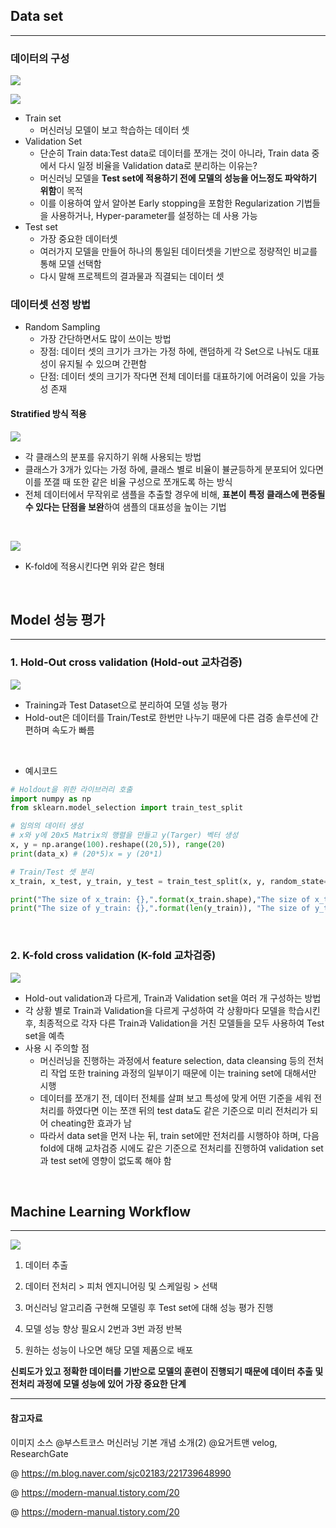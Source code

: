 ## Data set 
---
### 데이터의 구성 
![](./Image/데이터구성.png)

![](./Image/데이터셋종류.png)

- Train set 
  - 머신러닝 모델이 보고 학습하는 데이터 셋
- Validation Set 
  - 단순히 Train data:Test data로 데이터를 쪼개는 것이 아니라, Train data 중에서 다시 일정 비율을 Validation data로 분리하는 이유는? 
  - 머신러닝 모델을 **Test set에 적용하기 전에 모델의 성능을 어느정도 파악하기 위함**이 목적 
  - 이를 이용하여 앞서 알아본 Early stopping을 포함한 Regularization 기법들을 사용하거나, Hyper-parameter를 설정하는 데 사용 가능 
- Test set 
  - 가장 중요한 데이터셋 
  - 여러가지 모델을 만들어 하나의 통일된 데이터셋을 기반으로 정량적인 비교를 통해 모델 선택함 
  - 다시 말해 프로젝트의 결과물과 직결되는 데이터 셋 

### 데이터셋 선정 방법 
- Random Sampling
    - 가장 간단하면서도 많이 쓰이는 방법 
    - 장점: 데이터 셋의 크기가 크가는 가정 하에, 랜덤하게 각 Set으로 나눠도 대표성이 유지될 수 있으며 간편함
    - 단점: 데이터 셋의 크기가 작다면 전체 데이터를 대표하기에 어려움이 있을 가능성 존재 

#### Stratified 방식 적용 
![](./Image/stratified.png)

- 각 클래스의 분포를 유지하기 위해 사용되는 방법 
- 클래스가 3개가 있다는 가정 하에, 클래스 별로 비율이 뷸균등하게 분포되어 있다면 이를 쪼갤 때 또한 같은 비율 구성으로 쪼개도록 하는 방식
- 전체 데이터에서 무작위로 샘플을 추출할 경우에 비해, **표본이 특정 클래스에 편중될 수 있다는 단점을 보완**하여 샘플의 대표성을 높이는 기법 
  

<br>

![](./Image/k-fold_stratified.png)
- K-fold에 적용시킨다면 위와 같은 형태
  
<br>

## Model 성능 평가 
---

### 1. Hold-Out cross validation (Hold-out 교차검증)
![](./Image/hold-out.png)
 

- Training과 Test Dataset으로 분리하여 모델 성능 평가 
- Hold-out은 데이터를 Train/Test로 한번만 나누기 때문에 다른 검증 솔루션에 간편하며 속도가 빠름 

<br>

- 예시코드 
```python
# Holdout을 위한 라이브러리 호출
import numpy as np
from sklearn.model_selection import train_test_split 

# 임의의 데이터 생성 
# x와 y에 20x5 Matrix의 행렬을 만들고 y(Targer) 벡터 생성 
x, y = np.arange(100).reshape((20,5)), range(20)
print(data_x) # (20*5)x = y (20*1)

# Train/Test 셋 분리 
x_train, x_test, y_train, y_test = train_test_split(x, y, random_state=1,test_size=0.2)

print("The size of x_train: {},".format(x_train.shape),"The size of x_test: {}".format(x_test.shape))
print("The size of y_train: {},".format(len(y_train)), "The size of y_test: {}".format(len(y_test)))
```

<br>


### 2. K-fold cross validation (K-fold 교차검증)
![](./Image/k-fold.png)

- Hold-out validation과 다르게, Train과 Validation set을 여러 개 구성하는 방법 
- 각 상황 별로 Train과 Validation을 다르게 구성하여 각 상황마다 모델을 학습시킨 후, 최종적으로 각자 다른 Train과 Validation을 거친 모델들을 모두 사용하여 Test set을 예측
- 사용 시 주의할 점 
    - 머신러닝을 진행하는 과정에서 feature selection, data cleansing 등의 전처리 작업 또한 training 과정의 일부이기 때문에 이는 training set에 대해서만 시행
    - 데이터를 쪼개기 전, 데이터 전체를 살펴 보고 특성에 맞게 어떤 기준을 세워 전처리를 하였다면 이는 쪼갠 뒤의 test data도 같은 기준으로 미리 전처리가 되어 cheating한 효과가 남 
    - 따라서 data set을 먼저 나눈 뒤, train set에만 전처리를 시행하야 하며, 다음 fold에 대해 교차검증 시에도 같은 기준으로 전처리를 진행하여 validation set과 test set에 영향이 없도록 해야 함 

<br>

## Machine Learning Workflow 
---
![](./Image/ML_workflow.png)

1. 데이터 추출 
   
2. 데이터 전처리 > 피처 엔지니어링 및 스케일링 > 선택 
   
3. 머신러닝 알고리즘 구현해 모델링 후 Test set에 대해 성능 평가 진행 
   
4. 모델 성능 향상 필요시 2번과 3번 과정 반복 
   
5. 원하는 성능이 나오면 해당 모델 제품으로 배포 

**신뢰도가 있고 정확한 데이터를 기반으로 모델의 훈련이 진행되기 때문에 데이터 추출 및 전처리 과정에 모델 성능에 있어 가장 중요한 단계** 


---
#### 참고자료 
이미지 소스 @부스트코스 머신러닝 기본 개념 소개(2) @요거트맨 velog, ResearchGate

@ https://m.blog.naver.com/sjc02183/221739648990

@ https://modern-manual.tistory.com/20

@ https://modern-manual.tistory.com/20
